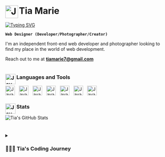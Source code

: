 # <img align="left" alt="Java" width="40px" style="" src="https://i.postimg.cc/SxWgcBtk/tumblr-f3c495760a6354a3db71752c70e5c6bb-e6aaffdb-250.png"/> Tia Marie

<a href="https://git.io/typing-svg"><img src="https://readme-typing-svg.demolab.com?font=Fira+Mono&size=26&duration=4000&pause=1000&color=E55508&width=435&lines=Welcome!;Front+end+developer;Always+learning+new+things;Happy+Halloween!" alt="Typing SVG" /></a>

**`Web Designer (Developer/Photographer/Creator)`**

I'm an independent front-end web developer and photographer looking to find my place in the world of web development.

Reach out to me at <b>tiamarie7@gmail.com</b>

#

### <img align="left" alt="Java" width="32px" style="" src="https://i.postimg.cc/y8VLXQqR/tumblr-2826e53d3c4345998b0800677ed53630-bfc2a79a-250.png"/> Languages and Tools

<img align="left" alt="Java" width="30px" style="padding-right:10px;" src="https://cdn.jsdelivr.net/gh/devicons/devicon/icons/git/git-original.svg"/>

<img align="left" alt="Java" width="30px" style="padding-right:10px;" src="https://cdn.jsdelivr.net/gh/devicons/devicon/icons/html5/html5-plain.svg"/>

<img align="left" alt="Java" width="30px" style="padding-right:10px;" src="https://cdn.jsdelivr.net/gh/devicons/devicon/icons/css3/css3-plain.svg"/>

<img align="left" alt="Java" width="30px" style="padding-right:10px;" src="https://cdn.jsdelivr.net/gh/devicons/devicon/icons/javascript/javascript-plain.svg"/>

<img align="left" alt="Java" width="30px" style="padding-right:10px;" src="https://cdn.jsdelivr.net/gh/devicons/devicon/icons/react/react-original.svg"/>

<img align="left" alt="Java" width="30px" style="padding-right:10px;" src="https://cdn.jsdelivr.net/gh/devicons/devicon/icons/nodejs/nodejs-original.svg"/>

<img align="left" alt="Java" width="30px" style="padding-right:10px;" src="https://cdn.jsdelivr.net/gh/devicons/devicon/icons/github/github-original.svg"/>

<br>

#

### <img align="left" alt="Java" width="32px" style="" src="https://i.postimg.cc/7hGVhd2v/tumblr-9e6ba829f7ccbc5a817df3d24f2c12e8-9567b12b-250.png"/> Stats
![Tia's GitHub Stats](https://github-readme-stats.vercel.app/api?username=tiamarie7&show_icons=true&theme=darcula)

#

<details>
<summary><h3> 👩🏻‍💻 Tia's Coding Journey</h3></summary>
My coding journey started when I was a teenager, back when MySpace was at the top of the social media hierarchy. Wanting my profile to stand out above my friend's (<i>and so I could get into everyone's top 8</i>), I started to teach myself basic HTML/CSS. Within months I was being asked to make custom code for everyone's pages and design the code to their individual and unique tastes. That was my first introduction to coding and I fell in love.
<br>
Over the years I dabbled in coding very casually and only did it for recreation while I worked multiple retail jobs. It was still one of my favorite things to do in my off time.
<br>
Starting in late 2021 I began to study coding more seriously, in an effort to achieve my ultimate dream goal of being able to work from home. Since then I've joined Promineo Tech's Front-End classes and through them I've been able to refine my coding skills and develop my own style with everything I've learned. I'm more confident about my work than I have ever been before. Even though I'm still finding my place, I wake up every day excited to learn something new in the vast and rapidly growing world of web development!
